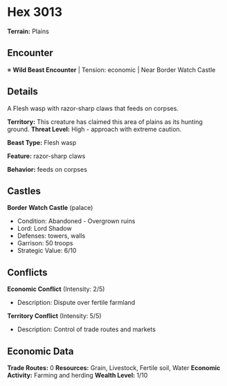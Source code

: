 # Hex 3013

**Terrain:** Plains

## Encounter
※ **Wild Beast Encounter** | Tension: economic | Near Border Watch Castle

## Details
A Flesh wasp with razor-sharp claws that feeds on corpses.

**Territory:** This creature has claimed this area of plains as its hunting ground.
**Threat Level:** High - approach with extreme caution.

**Beast Type:** Flesh wasp

**Feature:** razor-sharp claws

**Behavior:** feeds on corpses

## Castles
**Border Watch Castle** (palace)
- Condition: Abandoned - Overgrown ruins
- Lord: Lord Shadow
- Defenses: towers, walls
- Garrison: 50 troops
- Strategic Value: 6/10

## Conflicts
**Economic Conflict** (Intensity: 2/5)
- Description: Dispute over fertile farmland

**Territory Conflict** (Intensity: 5/5)
- Description: Control of trade routes and markets

## Economic Data
**Trade Routes:** 0
**Resources:** Grain, Livestock, Fertile soil, Water
**Economic Activity:** Farming and herding
**Wealth Level:** 1/10
